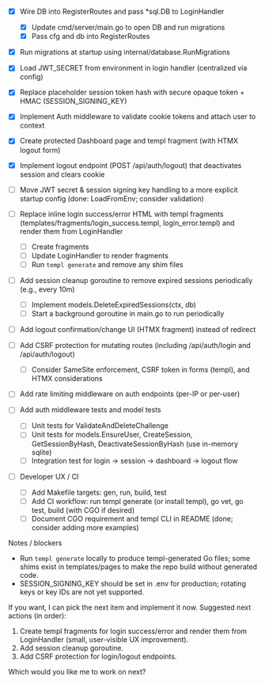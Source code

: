- [x] Wire DB into RegisterRoutes and pass *sql.DB to LoginHandler
  - [x] Update cmd/server/main.go to open DB and run migrations
  - [x] Pass cfg and db into RegisterRoutes
- [x] Run migrations at startup using internal/database.RunMigrations
- [x] Load JWT_SECRET from environment in login handler (centralized via config)
- [x] Replace placeholder session token hash with secure opaque token + HMAC (SESSION_SIGNING_KEY)
- [x] Implement Auth middleware to validate cookie tokens and attach user to context
- [x] Create protected Dashboard page and templ fragment (with HTMX logout form)
- [x] Implement logout endpoint (POST /api/auth/logout) that deactivates session and clears cookie

- [ ] Move JWT secret & session signing key handling to a more explicit startup config (done: LoadFromEnv; consider validation)
- [ ] Replace inline login success/error HTML with templ fragments (templates/fragments/login_success.templ, login_error.templ) and render them from LoginHandler
  - [ ] Create fragments
  - [ ] Update LoginHandler to render fragments
  - [ ] Run `templ generate` and remove any shim files
- [ ] Add session cleanup goroutine to remove expired sessions periodically (e.g., every 10m)
  - [ ] Implement models.DeleteExpiredSessions(ctx, db)
  - [ ] Start a background goroutine in main.go to run periodically
- [ ] Add logout confirmation/change UI (HTMX fragment) instead of redirect

- [ ] Add CSRF protection for mutating routes (including /api/auth/login and /api/auth/logout)
  - [ ] Consider SameSite enforcement, CSRF token in forms (templ), and HTMX considerations
- [ ] Add rate limiting middleware on auth endpoints (per-IP or per-user)
- [ ] Add auth middleware tests and model tests
  - [ ] Unit tests for ValidateAndDeleteChallenge
  - [ ] Unit tests for models.EnsureUser, CreateSession, GetSessionByHash, DeactivateSessionByHash (use in-memory sqlite)
  - [ ] Integration test for login → session → dashboard → logout flow

- [ ] Developer UX / CI
  - [ ] Add Makefile targets: gen, run, build, test
  - [ ] Add CI workflow: run templ generate (or install templ), go vet, go test, build (with CGO if desired)
  - [ ] Document CGO requirement and templ CLI in README (done; consider adding more examples)

Notes / blockers
- Run `templ generate` locally to produce templ-generated Go files; some shims exist in templates/pages to make the repo build without generated code.
- SESSION_SIGNING_KEY should be set in .env for production; rotating keys or key IDs are not yet supported.

If you want, I can pick the next item and implement it now. Suggested next actions (in order):
1. Create templ fragments for login success/error and render them from LoginHandler (small, user-visible UX improvement).
2. Add session cleanup goroutine.
3. Add CSRF protection for login/logout endpoints.

Which would you like me to work on next?